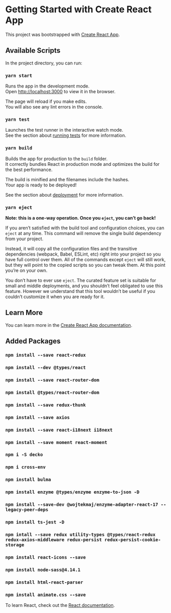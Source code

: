 # Getting Started with Create React App

This project was bootstrapped with [Create React App](https://github.com/facebook/create-react-app).

## Available Scripts

In the project directory, you can run:

### `yarn start`

Runs the app in the development mode.\
Open [http://localhost:3000](http://localhost:3000) to view it in the browser.

The page will reload if you make edits.\
You will also see any lint errors in the console.

### `yarn test`

Launches the test runner in the interactive watch mode.\
See the section about [running tests](https://facebook.github.io/create-react-app/docs/running-tests) for more information.

### `yarn build`

Builds the app for production to the `build` folder.\
It correctly bundles React in production mode and optimizes the build for the best performance.

The build is minified and the filenames include the hashes.\
Your app is ready to be deployed!

See the section about [deployment](https://facebook.github.io/create-react-app/docs/deployment) for more information.

### `yarn eject`

**Note: this is a one-way operation. Once you `eject`, you can’t go back!**

If you aren’t satisfied with the build tool and configuration choices, you can `eject` at any time. This command will remove the single build dependency from your project.

Instead, it will copy all the configuration files and the transitive dependencies (webpack, Babel, ESLint, etc) right into your project so you have full control over them. All of the commands except `eject` will still work, but they will point to the copied scripts so you can tweak them. At this point you’re on your own.

You don’t have to ever use `eject`. The curated feature set is suitable for small and middle deployments, and you shouldn’t feel obligated to use this feature. However we understand that this tool wouldn’t be useful if you couldn’t customize it when you are ready for it.

## Learn More

You can learn more in the [Create React App documentation](https://facebook.github.io/create-react-app/docs/getting-started).

## Added Packages

### `npm install --save react-redux`

### `npm install --dev @types/react`

### `npm install --save react-router-dom`

### `npm install @types/react-router-dom`

### `npm install --save redux-thunk`

### `npm install --save axios`

### `npm install --save react-i18next i18next`

### `npm install --save moment react-moment`

### `npm i -S decko`

### `npm i cross-env`

### `npm install bulma`

### `npm install enzyme @types/enzyme enzyme-to-json -D`

### `npm install --save-dev @wojtekmaj/enzyme-adapter-react-17 --legacy-peer-deps`

### `npm install ts-jest -D`

### `npm intall --save redux utility-types @types/react-redux redux-axios-middleware redux-persist redux-persist-cookie-storage`

### `npm install react-icons --save`

### `npm install node-sass@4.14.1`

### `npm install html-react-parser`

### `npm install animate.css --save`

To learn React, check out the [React documentation](https://reactjs.org/).

